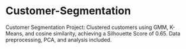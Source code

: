 # Customer-Segmentation
Customer Segmentation Project: Clustered customers using GMM, K-Means, and cosine similarity, achieving a Silhouette Score of 0.65. Data preprocessing, PCA, and analysis included.
